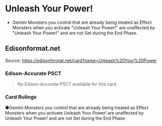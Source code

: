 # Unleash Your Power!

*   Gemini Monsters you control that are already being treated as Effect Monsters when you activate "Unleash Your Power!" are unaffected by "Unleash Your Power!" and are not Set during the End Phase.

## Edisonformat.net

Source: https://edisonformat.net/card?name=Unleash%20Your%20Power

### Edison-Accurate PSCT

> No Edison-Accurate PSCT available for this card.

### Card Rulings

●Gemini Monsters you control that are already being treated as Effect Monsters when you activate Unleash Your Power! are unaffected by Unleash Your Power! and are not Set during the End Phase.
            